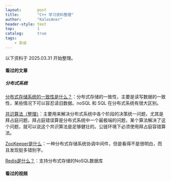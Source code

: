 ```yaml
---
layout:       post
title:        "C++ 学习资料整理"
author:       "KalosAner"
header-style: text
top:		  1
catalog:      true
tags:
    - 杂谈
---
```


以下资料于 2025.03.31 开始整理。

#### 看过的文章

##### 分布式系统

[分布式存储系统的一致性是什么？](https://zhuanlan.zhihu.com/p/34656939)：分布式存储的一致性，主要是读写数据的一致性，某些情况下可以容忍读旧数据。noSQL 和 SQL 在分布式系统有很大区别。

[共识算法（整理）](https://github.com/chaseSpace/learn_blockchain/blob/main/consensus.md)：主要用来解决分布式系统中各个阶段的决策统一问题，尤其是拜占庭问题，拜占庭错误算是分布式系统中一个最极端的问题，某个算法解决了这个问题，就可以说这个共识算法是足够健壮的。公链环境下必须使用拜占庭容错算法。

[ZooKeeper是什么](https://zhuanlan.zhihu.com/p/45728390)：一种分布式存储系统协调中间件，但是看得不是很明白，而且发现挺多错别字。

[Redis是什么？](https://www.cnblogs.com/powertoolsteam/p/redis.html)：支持分布式存储的NoSQL数据库

#### 看过的视频
